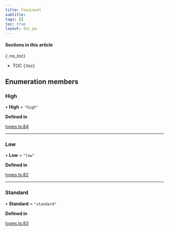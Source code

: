 ```yaml
---
title: FeesLevel
subtitle:
tags: []
toc: true
layout: doc_pa
---
```


#### Sections in this article
{:.no_toc}
* TOC
{:toc}


## Enumeration members

### High

• **High** = `"high"`

**Defined in**

[types.ts:84](https://github.com/LedgerHQ/ledger-live-platform-sdk/blob/248c4d7/src/types.ts#L84)

___

### Low

• **Low** = `"low"`

**Defined in**

[types.ts:82](https://github.com/LedgerHQ/ledger-live-platform-sdk/blob/248c4d7/src/types.ts#L82)

___

### Standard

• **Standard** = `"standard"`

**Defined in**

[types.ts:83](https://github.com/LedgerHQ/ledger-live-platform-sdk/blob/248c4d7/src/types.ts#L83)

